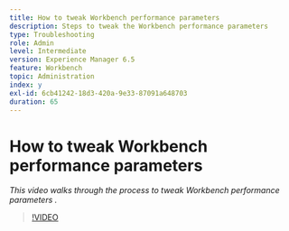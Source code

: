 ```yaml
---
title: How to tweak Workbench performance parameters
description: Steps to tweak the Workbench performance parameters
type: Troubleshooting
role: Admin
level: Intermediate
version: Experience Manager 6.5
feature: Workbench
topic: Administration
index: y
exl-id: 6cb41242-18d3-420a-9e33-87091a648703
duration: 65
---
```

# How to tweak Workbench performance parameters

*This video walks through the process to tweak Workbench performance parameters .*

>[!VIDEO](https://video.tv.adobe.com/v/335511?quality=12&learn=on)
